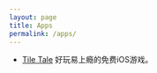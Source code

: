 ```yaml
---
layout: page
title: Apps
permalink: /apps/
---
```


* [Tile Tale](https://itunes.apple.com/app/Tile-Tale/id577675173?mt=8) 好玩易上瘾的免费iOS游戏。
